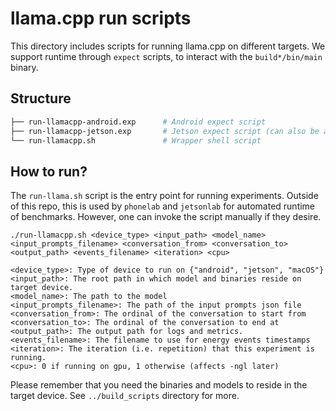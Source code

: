 # llama.cpp run scripts

This directory includes scripts for running llama.cpp on different targets.
We support runtime through `expect` scripts, to interact with the `build*/bin/main` binary.

## Structure

```bash
├── run-llamacpp-android.exp      # Android expect script
├── run-llamacpp-jetson.exp       # Jetson expect script (can also be adapted to local runtime)
└── run-llamacpp.sh               # Wrapper shell script
```

## How to run?

The `run-llama.sh` script is the entry point for running experiments. Outside of this repo, this is used by `phonelab` and `jetsonlab` for automated runtime of benchmarks. However, one can invoke the script manually if they desire.

```
./run-llamacpp.sh <device_type> <input_path> <model_name> <input_prompts_filename> <conversation_from> <conversation_to> <output_path> <events_filename> <iteration> <cpu>

<device_type>: Type of device to run on {"android", "jetson", "macOS"}
<input_path>: The root path in which model and binaries reside on target device.
<model_name>: The path to the model
<input_prompts_filename>: The path of the input prompts json file
<conversation_from>: The ordinal of the conversation to start from
<conversation_to>: The ordinal of the conversation to end at
<output_path>: The output path for logs and metrics.
<events_filename>: The filename to use for energy events timestamps
<iteration>: The iteration (i.e. repetition) that this experiment is running.
<cpu>: 0 if running on gpu, 1 otherwise (affects -ngl later)
```

Please remember that you need the binaries and models to reside in the target device. See `../build_scripts` directory for more.